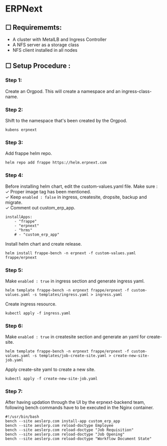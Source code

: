 # ERPNext

## ☐ Requirememts: 
- A cluster with MetalLB and Ingress Controller
- A NFS server as a storage class
- NFS client installed in all nodes
  
## ☐ Setup Procedure : 

### Step 1:
Create an Orgpod. This will create a namespace and an ingress-class-name. 
### Step 2:
Shift to the namespace that's been created by the Orgpod. 
```
kubens erpnext
```
### Step 3:
Add frappe helm repo.
```
helm repo add frappe https://helm.erpnext.com
```
### Step 4:
Before installing helm chart, edit the custom-values.yaml file. Make sure :</br> 
✓ Proper image tag has been mentioned. </br> 
✓ Keep ```enabled : false``` in ingress, createsite, dropsite, backup and migrate.   
✓ Comment out custom_erp_app. 
```
installApps:
    - "frappe"
    - "erpnext"
    - "hrms"
    # - "custom_erp_app"
```
Install helm chart and create release.
```
helm install frappe-bench -n erpnext -f custom-values.yaml frappe/erpnext
```
### Step 5:
Make ```enabled : true``` in ingress section and generate ingress yaml.
```
helm template frappe-bench -n erpnext frappe/erpnext -f custom-values.yaml -s templates/ingress.yaml > ingress.yaml
```
Create ingress resource.
```
kubectl apply -f ingress.yaml
```
### Step 6:
Make ```enabled : true``` in createsite section and generate an yaml for create-site.
```
helm template frappe-bench -n erpnext frappe/erpnext -f custom-values.yaml -s templates/job-create-site.yaml > create-new-site-job.yaml
```
Apply create-site yaml to create a new site. 
```
kubectl apply -f create-new-site-job.yaml
```
### Step 7:
After having updation through the UI by the erpnext-backend team, following bench commands have to be executed in the Nginx container. </br> 
```
#!/usr/bin/bash
bench --site aeslerp.com install-app custom_erp_app
bench --site aeslerp.com reload-doctype Employee
bench --site aeslerp.com reload-doctype "Job Requisition"
bench --site aeslerp.com reload-doctype "Job Opening"
bench --site aeslerp.com reload-doctype "Workflow Document State"
```


